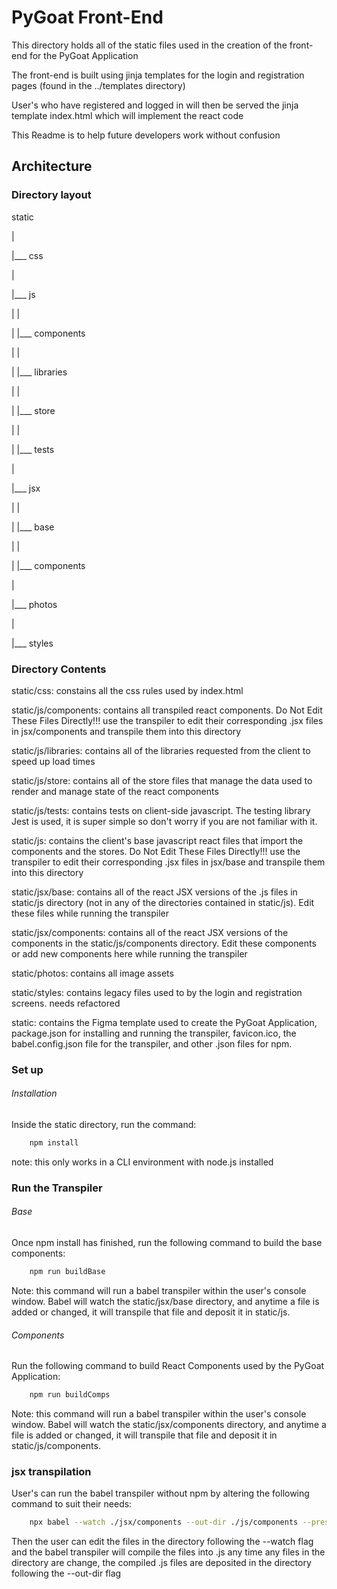 # PyGoat Front-End

This directory holds all of the static files used in the creation of the front-end for the PyGoat Application

The front-end is built using jinja templates for the login and registration pages (found in the ../templates directory)

User's who have registered and logged in will then be served the jinja template index.html which will implement the react code

This Readme is to help future developers work without confusion

## Architecture

### Directory layout

static

|

|___ css

|

|___ js

|   |

|   |___ components

|   |

|   |___ libraries

|   |

|   |___ store

|   |

|   |___ tests

|

|___ jsx

|   |

|   |___ base

|   |

|   |___ components

|   

|___ photos

|

|___ styles


### Directory Contents

static/css: constains all the css rules used by index.html

static/js/components: contains all transpiled react components. Do Not Edit These Files Directly!!! use the transpiler to edit their corresponding .jsx files in jsx/components and transpile them into this directory

static/js/libraries: contains all of the libraries requested from the client to speed up load times

static/js/store: contains all of the store files that manage the data used to render and manage state of the react components

static/js/tests: contains tests on client-side javascript. The testing library Jest is used, it is super simple so don't worry if you are not familiar with it.

static/js: contains the client's base javascript react files that import the components and the stores. Do Not Edit These Files Directly!!! use the transpiler to edit their corresponding .jsx files in jsx/base and transpile them into this directory

static/jsx/base: contains all of the react JSX versions of the .js files in static/js directory (not in any of the directories contained in static/js). Edit these files while running the transpiler

static/jsx/components: contains all of the react JSX versions of the components in the static/js/components directory. Edit these components or add new components here while running the transpiler

static/photos: contains all image assets

static/styles: contains legacy files used to by the login and registration screens. needs refactored

static: contains the Figma template used to create the PyGoat Application, package.json for installing and running the transpiler, favicon.ico, the babel.config.json file for the transpiler, and other .json files for npm.


### Set up

###### Installation

Inside the static directory, run the command:

```bash
    npm install
```

note: this only works in a CLI environment with node.js installed

### Run the Transpiler

###### Base

Once npm install has finished, run the following command to build the base components:

```bash
    npm run buildBase
```

Note: this command will run a babel transpiler within the user's console window. Babel will watch the static/jsx/base directory, and anytime a file is added or changed, it will transpile that file and deposit it in static/js.

###### Components

Run the following command to build React Components used by the PyGoat Application:

```bash
    npm run buildComps
```

Note: this command will run a babel transpiler within the user's console window. Babel will watch the static/jsx/components directory, and anytime a file is added or changed, it will transpile that file and deposit it in static/js/components.


### jsx transpilation

User's can run the babel transpiler without npm by altering the following command to suit their needs:

```bash
    npx babel --watch ./jsx/components --out-dir ./js/components --presets react
```  

Then the user can edit the files in the directory following the --watch flag and the babel transpiler will compile the files into .js any time any files in the directory are change, the compiled .js files are deposited in the directory following the --out-dir flag

